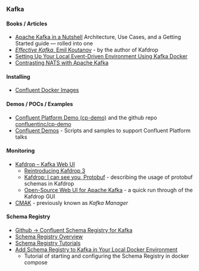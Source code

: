 ### Kafka

#### Books / Articles

* [Apache Kafka in a Nutshell](https://medium.com/swlh/apache-kafka-in-a-nutshell-5782b01d9ffb) Architecture, Use Cases, and a Getting Started guide — rolled into one
* [*Effective Kafka*, Emil Koutanov](https://leanpub.com/effectivekafka) - by the author of Kafdrop
* [Setting Up Your Local Event-Driven Environment Using Kafka Docker](https://betterprogramming.pub/your-local-event-driven-environment-using-dockerised-kafka-cluster-6e84af09cd95)
* [Contrasting NATS with Apache Kafka](https://itnext.io/contrasting-nats-with-apache-kafka-1d3bdb9aa767)

#### Installing

* [Confluent Docker Images](https://docs.confluent.io/platform/current/installation/docker/image-reference.html)

#### Demos / POCs / Examples

* [Confluent Platform Demo (cp-demo)](https://docs.confluent.io/platform/current/tutorials/cp-demo/docs/index.html) and the github repo [confluentinc/cp-demo](https://github.com/confluentinc/cp-demo)
* [Confluent Demos](https://github.com/confluentinc/demo-scene) - Scripts and samples to support Confluent Platform talks

#### Monitoring

* [Kafdrop – Kafka Web UI](https://github.com/obsidiandynamics/kafdrop)
  * [Reintroducing Kafdrop 3](https://codeburst.io/reintroducing-kafdrop-3-9a85ca3674b6?gi=ab349dca8d2d)
  * [Kafdrop: I can see you, Protobuf](https://www.chrlogs.com/2021/02/kafdrop-i-can-see-you-protobuf.html) - describing the usage of protobuf schemas in Kafdrop
  * [Open-Source Web UI for Apache Kafka](https://hackernoon.com/kafdrop-2b4l32r7) - a quick run through of the Kafdrop GUI
* [CMAK](https://github.com/yahoo/CMAK) - previously known as *Kafka Manager*


#### Schema Registry

* [Github ->  Confluent Schema Registry for Kafka](https://github.com/confluentinc/schema-registry)
* [Schema Registry Overview](https://docs.confluent.io/platform/current/schema-registry/index.html)
* [Schema Registry Tutorials](https://docs.confluent.io/platform/current/schema-registry/schema_registry_tutorial.html#schema-registry-tutorial)
* [Add Schema Registry to Kafka in Your Local Docker Environment](https://betterprogramming.pub/adding-schema-registry-to-kafka-in-your-local-docker-environment-49ada28c8a9b)
  * Tutorial of starting and configuring the Schema Registry in docker compose
